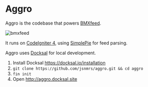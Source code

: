 # Aggro

Aggro is the codebase that powers [BMXfeed](https://bmxfeed.com). 

![bmxfeed](https://user-images.githubusercontent.com/1215760/98826155-4a15c100-242d-11eb-81fa-cdbe68a3e872.jpg)

It runs on [CodeIgniter 4](https://github.com/codeigniter4/CodeIgniter4), using [SimplePie](https://github.com/simplepie/simplepie) for feed parsing.

Aggro uses [Docksal](https://docksal.io) for local development.

1. Install Docksal <https://docksal.io/installation>
2. `git clone https://github.com/jsnmrs/aggro.git && cd aggro`
3. `fin init`
5. Open <http://aggro.docksal.site>
